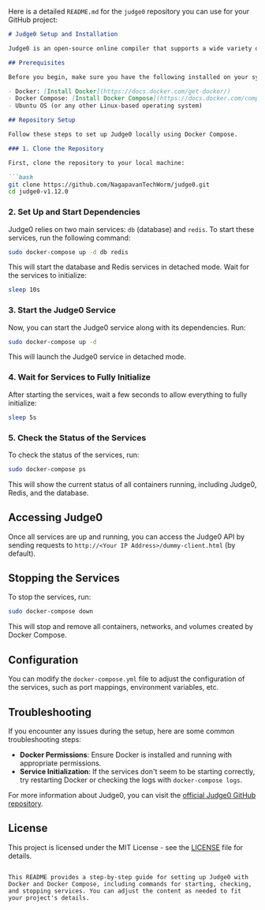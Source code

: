 Here is a detailed `README.md` for the `judge0` repository you can use for your GitHub project:

```markdown
# Judge0 Setup and Installation

Judge0 is an open-source online compiler that supports a wide variety of programming languages. This repository provides instructions for setting up and using Judge0 on your local machine with Docker and Docker Compose.

## Prerequisites

Before you begin, make sure you have the following installed on your system:

- Docker: [Install Docker](https://docs.docker.com/get-docker/)
- Docker Compose: [Install Docker Compose](https://docs.docker.com/compose/install/)
- Ubuntu OS (or any other Linux-based operating system)

## Repository Setup

Follow these steps to set up Judge0 locally using Docker Compose.

### 1. Clone the Repository

First, clone the repository to your local machine:

```bash
git clone https://github.com/NagapavanTechWorm/judge0.git
cd judge0-v1.12.0
```

### 2. Set Up and Start Dependencies

Judge0 relies on two main services: `db` (database) and `redis`. To start these services, run the following command:

```bash
sudo docker-compose up -d db redis
```

This will start the database and Redis services in detached mode. Wait for the services to initialize:

```bash
sleep 10s
```

### 3. Start the Judge0 Service

Now, you can start the Judge0 service along with its dependencies. Run:

```bash
sudo docker-compose up -d
```

This will launch the Judge0 service in detached mode.

### 4. Wait for Services to Fully Initialize

After starting the services, wait a few seconds to allow everything to fully initialize:

```bash
sleep 5s
```

### 5. Check the Status of the Services

To check the status of the services, run:

```bash
sudo docker-compose ps
```

This will show the current status of all containers running, including Judge0, Redis, and the database.

## Accessing Judge0

Once all services are up and running, you can access the Judge0 API by sending requests to `http://<Your IP Address>/dummy-client.html` (by default).

## Stopping the Services

To stop the services, run:

```bash
sudo docker-compose down
```

This will stop and remove all containers, networks, and volumes created by Docker Compose.

## Configuration

You can modify the `docker-compose.yml` file to adjust the configuration of the services, such as port mappings, environment variables, etc.

## Troubleshooting

If you encounter any issues during the setup, here are some common troubleshooting steps:

- **Docker Permissions**: Ensure Docker is installed and running with appropriate permissions.
- **Service Initialization**: If the services don't seem to be starting correctly, try restarting Docker or checking the logs with `docker-compose logs`.

For more information about Judge0, you can visit the [official Judge0 GitHub repository](https://github.com/judge0/judge0).

## License

This project is licensed under the MIT License - see the [LICENSE](LICENSE) file for details.
```

This README provides a step-by-step guide for setting up Judge0 with Docker and Docker Compose, including commands for starting, checking, and stopping services. You can adjust the content as needed to fit your project's details.
